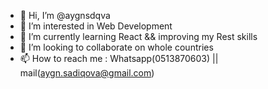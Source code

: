 - 👋 Hi, I’m @aygnsdqva
- 👀 I’m interested in Web Development 
- 🌱 I’m currently learning React  && improving my Rest skills
- 💞️ I’m looking to collaborate on whole countries
- 📫 How to reach me : Whatsapp(0513870603) || mail(aygn.sadiqova@gmail.com)
